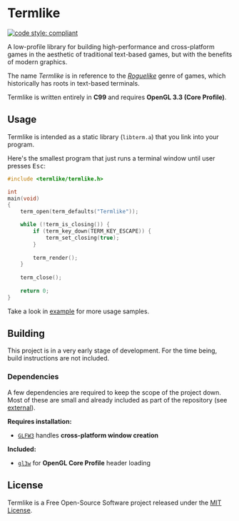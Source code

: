 # Termlike

[![code style: compliant](https://img.shields.io/badge/code%20style-compliant-000000.svg)](https://github.com/jhauberg/comply)

A low-profile library for building high-performance and cross-platform games in the aesthetic of traditional text-based games, but with the benefits of modern graphics.

The name *Termlike* is in reference to the [*Roguelike*](https://en.wikipedia.org/wiki/Roguelike) genre of games, which historically has roots in text-based terminals.

Termlike is written entirely in **C99** and requires **OpenGL 3.3 (Core Profile)**.

## Usage

Termlike is intended as a static library (`libterm.a`) that you link into your program.

Here's the smallest program that just runs a terminal window until user presses <kbd>Esc</kbd>:

```c
#include <termlike/termlike.h>

int
main(void)
{
    term_open(term_defaults("Termlike"));

    while (!term_is_closing()) {
        if (term_key_down(TERM_KEY_ESCAPE)) {
            term_set_closing(true);
        }
        
        term_render();
    }
    
    term_close();
    
    return 0;
}
```

Take a look in [example](/example) for more usage samples.

## Building

This project is in a very early stage of development. For the time being, build instructions are not included.

### Dependencies

A few dependencies are required to keep the scope of the project down. Most of these are small and already included as part of the repository (see [external](/external)).

**Requires installation:**

- [`GLFW3`](https://github.com/glfw/glfw) handles **cross-platform window creation**

**Included:**

- [`gl3w`](https://github.com/skaslev/gl3w) for **OpenGL Core Profile** header loading

## License

Termlike is a Free Open-Source Software project released under the [MIT License](LICENSE).
